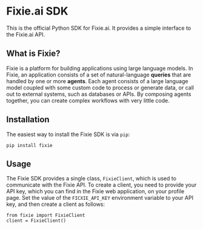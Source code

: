 # Fixie.ai SDK

This is the official Python SDK for Fixie.ai. It provides a simple interface to the Fixie.ai API.

## What is Fixie?

Fixie is a platform for building applications using large language models. In Fixie, an application
consists of a set of natural-language **queries** that are handled by one or more **agents**.
Each agent consists of a large language model coupled with some custom code to process or generate
data, or call out to external systems, such as databases or APIs. By composing agents together,
you can create complex workflows with very little code.

## Installation

The easiest way to install the Fixie SDK is via `pip`:
```
pip install fixie
```

## Usage

The Fixie SDK provides a single class, `FixieClient`, which is used to communicate with the Fixie
API. To create a client, you need to provide your API key, which you can find in the Fixie
web application, on your profile page. Set the value of the `FICXIE_API_KEY` environment variable
to your API key, and then create a client as follows:
```
from fixie import FixieClient
client = FixieClient()
```




